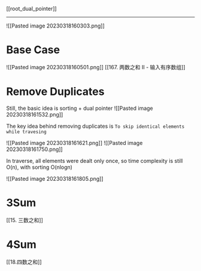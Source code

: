 [[root_dual_pointer]]
****
![[Pasted image 20230318160303.png]]
# Base Case
![[Pasted image 20230318160501.png]]
[[167. 两数之和 II - 输入有序数组]]
# Remove Duplicates
Still, the basic idea is sorting + dual pointer
![[Pasted image 20230318161532.png]]

The key idea behind removing duplicates is
`To skip identical elements while travesing`

![[Pasted image 20230318161621.png]]
![[Pasted image 20230318161750.png]]

In traverse, all elements were dealt only once, so time complexity is still O(n), with sorting O(nlogn)

![[Pasted image 20230318161805.png]]

# 3Sum
[[15. 三数之和]]
# 4Sum
[[18.四数之和]]
